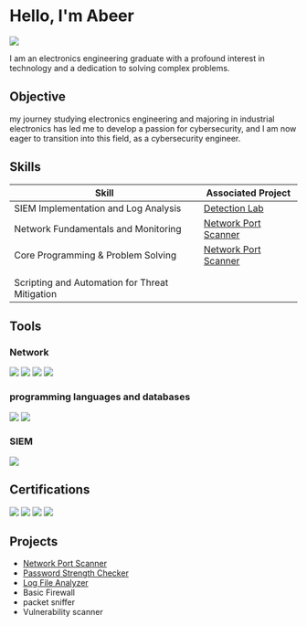 # Hello, I'm Abeer
<a href="https://www.linkedin.com/in/abeer-alhussien-1933a52b9?utm_source=share&utm_campaign=share_via&utm_content=profile&utm_medium=android_app"><img src="https://img.shields.io/badge/-LinkedIn-0072b1?&style=for-the-badge&logo=linkedin&logoColor=white" /></a>



I am an electronics engineering graduate with a profound interest in technology and a dedication to solving complex problems.

## Objective
my journey studying electronics engineering and majoring in industrial electronics has led me to develop a passion for cybersecurity, and I am now eager to transition into this field, as a cybersecurity engineer.

## Skills

| Skill                                         |       Associated Project  |
|-----------------------------------------------|----------------------------|
| SIEM Implementation and Log Analysis          | <a href="https://google.com">Detection Lab</a>|
| Network Fundamentals and Monitoring |  <a href="https://github.com/Abeer6888/network-port-scanner">Network Port Scanner</a>|
|       Core Programming & Problem Solving  | <a href="https://github.com/Abeer6888/network-port-scanner">Network Port Scanner</a>|
|      | |
|                  | |
| Scripting and Automation for Threat Mitigation | |

## Tools

### Network
<div>
    <img src="https://img.shields.io/badge/-Wireshark-1679A7?&style=for-the-badge&logo=Wireshark&logoColor=white" />
   <img src="https://img.shields.io/badge/-tcpdump-1E3A5F?&style=for-the-badge&logo=gnu&logoColor=white)" />
 <img src="https://img.shields.io/badge/-Linux-000000?&style=for-the-badge&logo=linux&logoColor=white" />
  <img src="https://img.shields.io/badge/-PowerShell-012456?&style=for-the-badge&logo=powershell&logoColor=white" />
</div>

### programming languages and databases
<div>
    <img src="https://img.shields.io/badge/-Python-3776AB?&style=for-the-badge&logo=python&logoColor=white" />
    <img src="https://img.shields.io/badge/-SQL-4479A1?&style=for-the-badge&logo=postgresql&logoColor=white" />
</div>

### SIEM
<div>
    <img src="https://img.shields.io/badge/-Splunk-000000?&style=for-the-badge&logo=Splunk&logoColor=white" />
    
</div>

## Certifications

<div>
<img src="https://img.shields.io/badge/-Google%20Cybersecurity%20Certificate-4285F4?&style=for-the-badge&logo=google&logoColor=white" />
<img src="https://img.shields.io/badge/-Microcontroller%20Apps%20Certificate-FF6F00?&style=for-the-badge&logo=arduino&logoColor=white" />
  <img src="https://img.shields.io/badge/-Advanced%20PLC%20Apps-005A9C?&style=for-the-badge&logo=siemens&logoColor=white" />
  <img src="https://img.shields.io/badge/-Security%2B-1073C7?&style=for-the-badge&logo=comptia&logoColor=white" />
</div>

## Projects
-  <a href="https://github.com/Abeer6888/network-port-scanner">Network Port Scanner</a>
- <a href="https://github.com/Abeer6888/Password-Strength-Checker">Password Strength Checker</a>
- <a href="https://github.com/Abeer6888/Log-File-Analyzer">Log File Analyzer</a>
- Basic Firewall
- packet sniffer
- Vulnerability scanner
